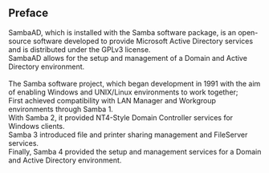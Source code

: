 ## Preface
SambaAD, which is installed with the Samba software package, is an open-source software developed to provide Microsoft Active Directory services and is distributed under the GPLv3 license. <br>
SambaAD allows for the setup and management of a Domain and Active Directory environment. <br>
<br>
The Samba software project, which began development in 1991 with the aim of enabling Windows and UNIX/Linux environments to work together; <br>
First achieved compatibility with LAN Manager and Workgroup environments through Samba 1. <br>
With Samba 2, it provided NT4-Style Domain Controller services for Windows clients. <br>
Samba 3 introduced file and printer sharing management and FileServer services. <br>
Finally, Samba 4 provided the setup and management services for a Domain and Active Directory environment. <br>
<br>
